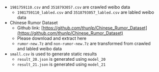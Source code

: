  - `1981759110.csv` and `3518793057.csv` are crawled weibo data
   - `1981759110_labled.csv` and `3518793057_labled.csv` are labled weibo data
 - Chinese Rumor Dataset
   - Github link: [https://github.com/thunlp/Chinese_Rumor_Dataset](https://github.com/thunlp/Chinese_Rumor_Dataset)
   - Please download and extract here
   - `rumor-new.7z` and `non-rumor-new.7z` are transformed from crawled and labled weibo data
 - `small.csv` is used to generate static results
   - `result_20.json` is generated using `model_20`
   - `result_21.json` is generated using `model_21`
